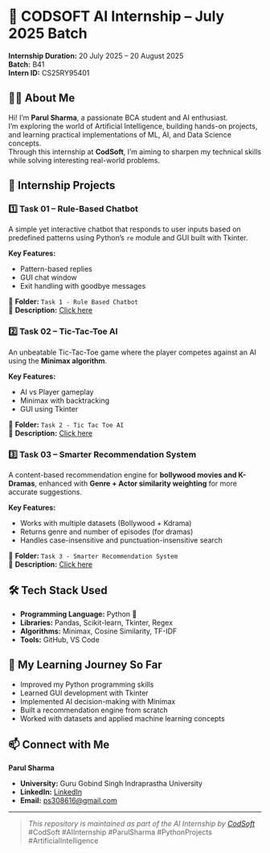 # 🌟 CODSOFT AI Internship – July 2025 Batch

**Internship Duration:** 20 July 2025 – 20 August 2025  
**Batch:** B41  
**Intern ID:** CS25RY95401


## 👩‍💻 About Me

Hi! I’m **Parul Sharma**, a passionate BCA student and AI enthusiast.  
I’m exploring the world of Artificial Intelligence, building hands-on projects, and learning practical implementations of ML, AI, and Data Science concepts.  
Through this internship at **CodSoft**, I’m aiming to sharpen my technical skills while solving interesting real-world problems.


## 📂 Internship Projects

### **1️⃣ Task 01 – Rule-Based Chatbot**
A simple yet interactive chatbot that responds to user inputs based on predefined patterns using Python’s `re` module and GUI built with Tkinter.

**Key Features:**
- Pattern-based replies
- GUI chat window
- Exit handling with goodbye messages

📌 **Folder:** `Task 1 - Rule Based Chatbot`  
🔗 **Description:** [Click here](./Task%201%20-%20Rule%20Based%20Chatbot/README.md)


### **2️⃣ Task 02 – Tic-Tac-Toe AI**
An unbeatable Tic-Tac-Toe game where the player competes against an AI using the **Minimax algorithm**.

**Key Features:**
- AI vs Player gameplay
- Minimax with backtracking
- GUI using Tkinter

📌 **Folder:** `Task 2 - Tic Tac Toe AI`  
🔗 **Description:** [Click here](./Task%202%20-%20Tic%20Tac%20Toe%20AI/README.md)


### **3️⃣ Task 03 – Smarter Recommendation System**
A content-based recommendation engine for **bollywood movies and K-Dramas**, enhanced with **Genre + Actor similarity weighting** for more accurate suggestions.

**Key Features:**
- Works with multiple datasets (Bollywood + Kdrama)
- Returns genre and number of episodes (for dramas)
- Handles case-insensitive and punctuation-insensitive search

📌 **Folder:** `Task 3 - Smarter Recommendation System`  
🔗 **Description:** [Click here](./Task%203%20-%20Smarter%20Recommendation%20System/README.md)


## 🛠️ Tech Stack Used

- **Programming Language:** Python 🐍
- **Libraries:** Pandas, Scikit-learn, Tkinter, Regex
- **Algorithms:** Minimax, Cosine Similarity, TF-IDF
- **Tools:** GitHub, VS Code


## 📌 My Learning Journey So Far

- Improved my Python programming skills
- Learned GUI development with Tkinter
- Implemented AI decision-making with Minimax
- Built a recommendation engine from scratch
- Worked with datasets and applied machine learning concepts


## 📫 Connect with Me
**Parul Sharma**
- **University:** Guru Gobind Singh Indraprastha University
- **LinkedIn:** [LinkedIn](https://www.linkedin.com/in/parul-sharma-b8929b281?utm_source=share&utm_campaign=share_via&utm_content=profile&utm_medium=android_app)
- **Email:** ps308616@gmail.com

---


> *This repository is maintained as part of the AI Internship by [CodSoft](https://www.codsoft.in/)*  
> #CodSoft #AIInternship #ParulSharma #PythonProjects #ArtificialIntelligence

